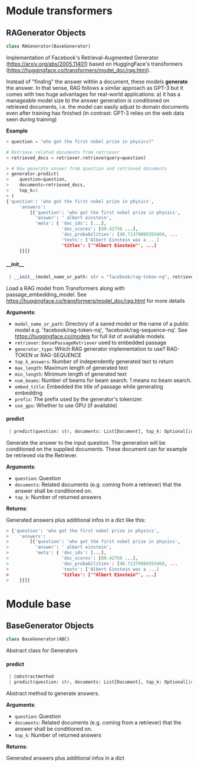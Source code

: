 <a name="transformers"></a>
# Module transformers

<a name="transformers.RAGenerator"></a>
## RAGenerator Objects

```python
class RAGenerator(BaseGenerator)
```

Implementation of Facebook's Retrieval-Augmented Generator (https://arxiv.org/abs/2005.11401) based on
HuggingFace's transformers (https://huggingface.co/transformers/model_doc/rag.html).

Instead of "finding" the answer within a document, these models **generate** the answer.
In that sense, RAG follows a similar approach as GPT-3 but it comes with two huge advantages
for real-world applications:
a) it has a manageable model size
b) the answer generation is conditioned on retrieved documents,
i.e. the model can easily adjust to domain documents even after training has finished
(in contrast: GPT-3 relies on the web data seen during training)

**Example**

```python
> question = "who got the first nobel prize in physics?"

# Retrieve related documents from retriever
> retrieved_docs = retriever.retrieve(query=question)

> # Now generate answer from question and retrieved documents
> generator.predict(
>    question=question,
>    documents=retrieved_docs,
>    top_k=1
> )
{'question': 'who got the first nobel prize in physics',
     'answers':
         [{'question': 'who got the first nobel prize in physics',
           'answer': ' albert einstein',
           'meta': { 'doc_ids': [...],
                     'doc_scores': [80.42758 ...],
                     'doc_probabilities': [40.71379089355469, ...
                     'texts': ['Albert Einstein was a ...]
                     'titles': ['"Albert Einstein"', ...]
     }}]}
```

<a name="transformers.RAGenerator.__init__"></a>
#### \_\_init\_\_

```python
 | __init__(model_name_or_path: str = "facebook/rag-token-nq", retriever: Optional[DensePassageRetriever] = None, generator_type: RAGeneratorType = RAGeneratorType.TOKEN, top_k_answers: int = 2, max_length: int = 200, min_length: int = 2, num_beams: int = 2, embed_title: bool = True, prefix: Optional[str] = None, use_gpu: bool = True)
```

Load a RAG model from Transformers along with passage_embedding_model.
See https://huggingface.co/transformers/model_doc/rag.html for more details

**Arguments**:

- `model_name_or_path`: Directory of a saved model or the name of a public model e.g.
'facebook/rag-token-nq', 'facebook/rag-sequence-nq'.
See https://huggingface.co/models for full list of available models.
- `retriever`: `DensePassageRetriever` used to embedded passage
- `generator_type`: Which RAG generator implementation to use? RAG-TOKEN or RAG-SEQUENCE
- `top_k_answers`: Number of independently generated text to return
- `max_length`: Maximum length of generated text
- `min_length`: Minimum length of generated text
- `num_beams`: Number of beams for beam search. 1 means no beam search.
- `embed_title`: Embedded the title of passage while generating embedding
- `prefix`: The prefix used by the generator's tokenizer.
- `use_gpu`: Whether to use GPU (if available)

<a name="transformers.RAGenerator.predict"></a>
#### predict

```python
 | predict(question: str, documents: List[Document], top_k: Optional[int] = None) -> Dict
```

Generate the answer to the input question. The generation will be conditioned on the supplied documents.
These document can for example be retrieved via the Retriever.

**Arguments**:

- `question`: Question
- `documents`: Related documents (e.g. coming from a retriever) that the answer shall be conditioned on.
- `top_k`: Number of returned answers

**Returns**:

Generated answers plus additional infos in a dict like this:

```python
> {'question': 'who got the first nobel prize in physics',
>    'answers':
>        [{'question': 'who got the first nobel prize in physics',
>          'answer': ' albert einstein',
>          'meta': { 'doc_ids': [...],
>                    'doc_scores': [80.42758 ...],
>                    'doc_probabilities': [40.71379089355469, ...
>                    'texts': ['Albert Einstein was a ...]
>                    'titles': ['"Albert Einstein"', ...]
>    }}]}
```

<a name="base"></a>
# Module base

<a name="base.BaseGenerator"></a>
## BaseGenerator Objects

```python
class BaseGenerator(ABC)
```

Abstract class for Generators

<a name="base.BaseGenerator.predict"></a>
#### predict

```python
 | @abstractmethod
 | predict(question: str, documents: List[Document], top_k: Optional[int]) -> Dict
```

Abstract method to generate answers.

**Arguments**:

- `question`: Question
- `documents`: Related documents (e.g. coming from a retriever) that the answer shall be conditioned on.
- `top_k`: Number of returned answers

**Returns**:

Generated answers plus additional infos in a dict

